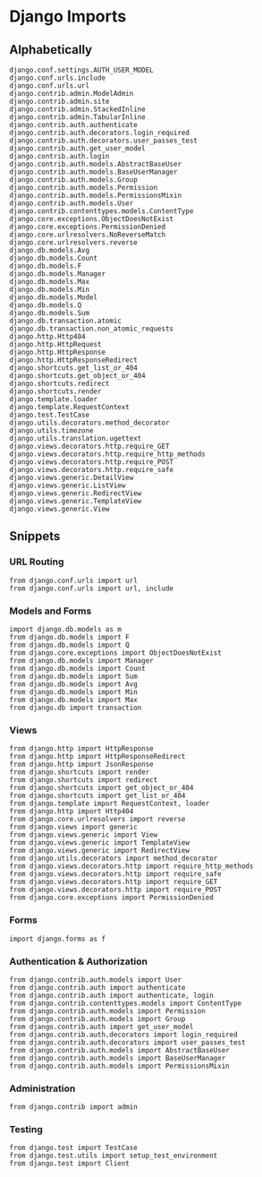 # Django Imports

## Alphabetically

    django.conf.settings.AUTH_USER_MODEL
    django.conf.urls.include
    django.conf.urls.url
    django.contrib.admin.ModelAdmin
    django.contrib.admin.site
    django.contrib.admin.StackedInline
    django.contrib.admin.TabularInline
    django.contrib.auth.authenticate
    django.contrib.auth.decorators.login_required
    django.contrib.auth.decorators.user_passes_test
    django.contrib.auth.get_user_model
    django.contrib.auth.login
    django.contrib.auth.models.AbstractBaseUser
    django.contrib.auth.models.BaseUserManager
    django.contrib.auth.models.Group
    django.contrib.auth.models.Permission
    django.contrib.auth.models.PermissionsMixin
    django.contrib.auth.models.User
    django.contrib.contenttypes.models.ContentType
    django.core.exceptions.ObjectDoesNotExist
    django.core.exceptions.PermissionDenied
    django.core.urlresolvers.NoReverseMatch
    django.core.urlresolvers.reverse
    django.db.models.Avg
    django.db.models.Count
    django.db.models.F
    django.db.models.Manager
    django.db.models.Max
    django.db.models.Min
    django.db.models.Model
    django.db.models.Q
    django.db.models.Sum
    django.db.transaction.atomic
    django.db.transaction.non_atomic_requests
    django.http.Http404
    django.http.HttpRequest
    django.http.HttpResponse
    django.http.HttpResponseRedirect
    django.shortcuts.get_list_or_404
    django.shortcuts.get_object_or_404
    django.shortcuts.redirect
    django.shortcuts.render
    django.template.loader
    django.template.RequestContext
    django.test.TestCase
    django.utils.decorators.method_decorator
    django.utils.timezone
    django.utils.translation.ugettext
    django.views.decorators.http.require_GET
    django.views.decorators.http.require_http_methods
    django.views.decorators.http.require_POST
    django.views.decorators.http.require_safe
    django.views.generic.DetailView
    django.views.generic.ListView
    django.views.generic.RedirectView
    django.views.generic.TemplateView
    django.views.generic.View

## Snippets

### URL Routing

    from django.conf.urls import url
    from django.conf.urls import url, include

### Models and Forms

    import django.db.models as m
    from django.db.models import F
    from django.db.models import Q
    from django.core.exceptions import ObjectDoesNotExist
    from django.db.models import Manager
    from django.db.models import Count
    from django.db.models import Sum
    from django.db.models import Avg
    from django.db.models import Min
    from django.db.models import Max
    from django.db import transaction

### Views

    from django.http import HttpResponse
    from django.http import HttpResponseRedirect
    from django.http import JsonResponse
    from django.shortcuts import render
    from django.shortcuts import redirect
    from django.shortcuts import get_object_or_404
    from django.shortcuts import get_list_or_404
    from django.template import RequestContext, loader
    from django.http import Http404
    from django.core.urlresolvers import reverse
    from django.views import generic
    from django.views.generic import View
    from django.views.generic import TemplateView
    from django.views.generic import RedirectView
    from django.utils.decorators import method_decorator
    from django.views.decorators.http import require_http_methods
    from django.views.decorators.http import require_safe
    from django.views.decorators.http import require_GET
    from django.views.decorators.http import require_POST
    from django.core.exceptions import PermissionDenied

### Forms

    import django.forms as f

### Authentication & Authorization

    from django.contrib.auth.models import User
    from django.contrib.auth import authenticate
    from django.contrib.auth import authenticate, login
    from django.contrib.contenttypes.models import ContentType
    from django.contrib.auth.models import Permission
    from django.contrib.auth.models import Group
    from django.contrib.auth import get_user_model
    from django.contrib.auth.decorators import login_required
    from django.contrib.auth.decorators import user_passes_test
    from django.contrib.auth.models import AbstractBaseUser
    from django.contrib.auth.models import BaseUserManager
    from django.contrib.auth.models import PermissionsMixin

### Administration

    from django.contrib import admin

### Testing

    from django.test import TestCase
    from django.test.utils import setup_test_environment
    from django.test import Client
